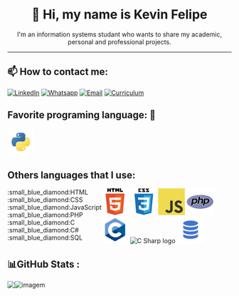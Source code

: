 <div align="center">
  
# 👋 Hi, my name is Kevin Felipe
<p>
  I'm an information systems studant who wants to share my academic, personal and professional projects.
</p>
</div>
<hr/>

<h2>📫 How to contact me:</h2> 

<a href="https://linkedin.com/in/kevin-felipe-2b4678217">![LinkedIn](https://img.shields.io/badge/LinkedIn-%230077B5.svg?logo=linkedin&logoColor=white&style=for-the-badge)<a>
<a href="https://wa.me/5511964011493">![Whatsapp](https://img.shields.io/badge/Whatsapp-008000?logo=whatsapp&logoColor=white&style=for-the-badge)</a>
<a href="mailto:kevinfelipe.gr@gmail.com">![Email](https://img.shields.io/badge/Email-8b0000?logo=gmail&logoColor=white&style=for-the-badge)</a>
<a href="https://drive.google.com/file/d/1WvvMceGBXRiVinVh13XPyZ8_I7EkylXs/view?usp=share_link">![Curriculum](https://img.shields.io/badge/Curriculum-%230011B5?logo=microsoft-word&logoColor=white&style=for-the-badge)</a>
  
## Favorite programing language: :snake:
<img src="https://raw.githubusercontent.com/github/explore/80688e429a7d4ef2fca1e82350fe8e3517d3494d/topics/python/python.png" height="60px" width="60px"/>

## Others languages that I use:
<div style="display:flex;">
  <div width="500px">
    :small_blue_diamond:HTML<br />
    :small_blue_diamond:CSS<br />
    :small_blue_diamond:JavaScript<br />
    :small_blue_diamond:PHP<br />
    :small_blue_diamond:C<br />
    :small_blue_diamond:C#<br />
    :small_blue_diamond:SQL
  </div>
  <div>
    <img src="https://raw.githubusercontent.com/github/explore/80688e429a7d4ef2fca1e82350fe8e3517d3494d/topics/html/html.png" alt="HTML logo" height="60px"/>
    <img src="https://raw.githubusercontent.com/github/explore/80688e429a7d4ef2fca1e82350fe8e3517d3494d/topics/css/css.png" alt="CSS logo" height="60px"/>
    <img src="https://raw.githubusercontent.com/github/explore/80688e429a7d4ef2fca1e82350fe8e3517d3494d/topics/javascript/javascript.png" alt="JavaScript logo" height="60px"/>
    <img src="https://raw.githubusercontent.com/github/explore/ccc16358ac4530c6a69b1b80c7223cd2744dea83/topics/php/php.png" alt="PHP logo" height="60px"/>
    <img src="https://raw.githubusercontent.com/github/explore/f3e22f0dca2be955676bc70d6214b95b13354ee8/topics/c/c.png" alt="C logo" height="60px"/>
    <img src="https://growiz.com.br/wp-content/uploads/2020/08/kisspng-c-programming-language-logo-microsoft-visual-stud-atlas-portfolio-5b899192d7c600.1628571115357423548838.png" alt="C Sharp logo" height="60px"/>
    <img src="https://raw.githubusercontent.com/github/explore/80688e429a7d4ef2fca1e82350fe8e3517d3494d/topics/sql/sql.png" alt="Structured Query Language logo" height="60px"/>
  </div>
</div>


## 📊GitHub Stats :
<div style="display:flex;">
  <img src="https://github-readme-stats.vercel.app/api?username=KevinFGR&theme=transparent&hide_border=true&count_private=true" height="200px"/>
  <img src="https://github-readme-stats.vercel.app/api/top-langs/?username=KevinFGR&theme=transparent&hide_border=true&include_all_commits=true&count_private=true&layout=compact" alt="imagem" height="200px"/>
  

</div>
